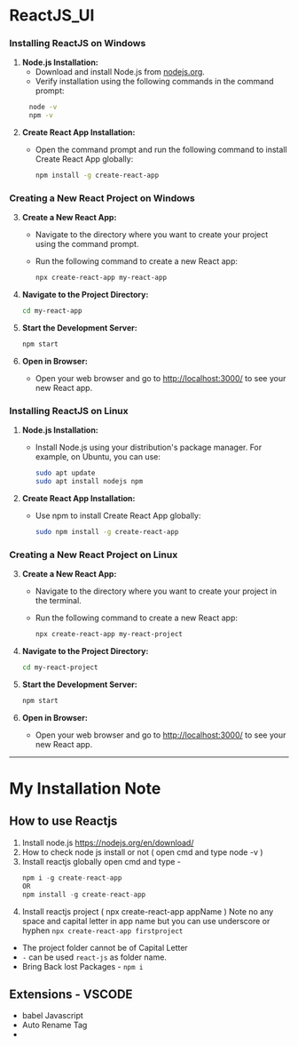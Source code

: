 # ReactJS_UI

### Installing ReactJS on Windows

1. **Node.js Installation:**
   - Download and install Node.js from [nodejs.org](https://nodejs.org/).
   - Verify installation using the following commands in the command prompt:

```bash
     node -v
     npm -v
```

2. **Create React App Installation:**
   - Open the command prompt and run the following command to install Create React App globally:

     ```bash
     npm install -g create-react-app
     ```

### Creating a New React Project on Windows

3. **Create a New React App:**
   - Navigate to the directory where you want to create your project using the command prompt.
   - Run the following command to create a new React app:

     ```bash
     npx create-react-app my-react-app
     ```

4. **Navigate to the Project Directory:**

   ```bash
   cd my-react-app
   ```

5. **Start the Development Server:**

   ```bash
   npm start
   ```

6. **Open in Browser:**
   - Open your web browser and go to [http://localhost:3000/](http://localhost:3000/) to see your new React app.

### Installing ReactJS on Linux

1. **Node.js Installation:**
   - Install Node.js using your distribution's package manager. For example, on Ubuntu, you can use:

     ```bash
     sudo apt update
     sudo apt install nodejs npm
     ```

2. **Create React App Installation:**
   - Use npm to install Create React App globally:

     ```bash
     sudo npm install -g create-react-app
     ```

### Creating a New React Project on Linux

3. **Create a New React App:**
   - Navigate to the directory where you want to create your project in the terminal.
   - Run the following command to create a new React app:

     ```bash
     npx create-react-app my-react-project
     ```

4. **Navigate to the Project Directory:**

   ```bash
   cd my-react-project
   ```

5. **Start the Development Server:**

   ```bash
   npm start
   ```

6. **Open in Browser:**
   - Open your web browser and go to [http://localhost:3000/](http://localhost:3000/) to see your new React app.


***

# My Installation Note

## How to use Reactjs
1. Install node.js https://nodejs.org/en/download/
2. How to check node js install or not ( open cmd and type node -v )
3. Install reactjs globally open cmd and type - 
   ```js
   npm i -g create-react-app
   OR
   npm install -g create-react-app
   ```
4. Install reactjs project ( npx create-react-app appName ) Note no any space and capital letter in app name but you can use underscore or hyphen
`npx create-react-app firstproject`

- The project folder cannot be of Capital Letter
- `-` can be used `react-js` as folder name.
- Bring Back lost Packages - `npm i`


## Extensions - VSCODE

- babel Javascript
- Auto Rename Tag
- 